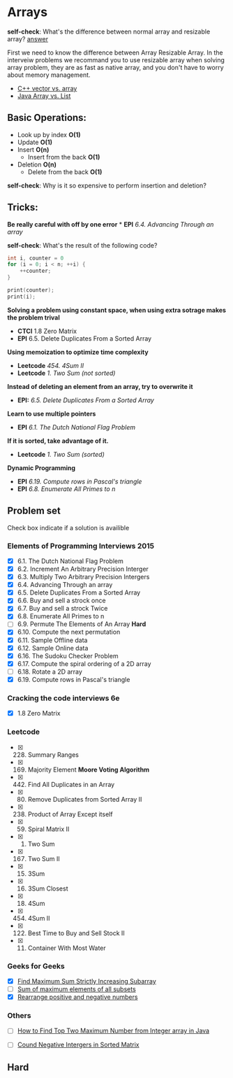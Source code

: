 # Arrays

**self-check**: What's the difference between normal array and resizable array? [answer](https://en.wikipedia.org/wiki/Dynamic_array)

First we need to know the difference between Array Resizable Array. In the interveiw
problems we recommand you to use resizable array when solving array problem, they are as 
fast as native array, and you don't have to worry about memory management.
* [C++ vector vs. array](http://stackoverflow.com/questions/381621/using-arrays-or-stdvectors-in-c-whats-the-performance-gap)
* [Java Array vs. List](http://stackoverflow.com/questions/716597/array-or-list-in-java-which-is-faster)

## Basic Operations:
* Look up by index **O(1)**
* Update **O(1)**
* Insert **O(n)** 
    - Insert from the back **O(1)**
* Deletion **O(n)**
    - Delete from the back **O(1)**

**self-check**: Why is it so expensive to perform insertion and deletion?

## Tricks:
**Be really careful with off by one error**
    * **EPI** *6.4. Advancing Through an array*

**self-check**: What's the result of the following code?
```C++
int i, counter = 0
for (i = 0; i < n; ++i) {
    ++counter;
}

print(counter);
print(i);
```

**Solving a problem using constant space, when using extra sotrage makes the problem trival**
  * **CTCI** 1.8 Zero Matrix
  * **EPI** 6.5. Delete Duplicates From a Sorted Array

**Using memoization to optimize time complexity**
  * **Leetcode** *454. 4Sum II*
  * **Leetcode** *1. Two Sum (not sorted)*

**Instead of deleting an element from an array, try to overwrite it**
  * **EPI:** *6.5. Delete Duplicates From a Sorted Array*

**Learn to use multiple pointers**
  * **EPI** *6.1. The Dutch National Flag Problem*

**If it is sorted, take advantage of it.**
  * **Leetcode** *1. Two Sum (sorted)*

**Dynamic Programming**
  * **EPI** *6.19. Compute rows in Pascal's triangle*
  * **EPI** *6.8. Enumerate All Primes to n*

## Problem set
Check box indicate if a solution is availible
### Elements of Programming Interviews 2015
- [X] 6.1. The Dutch National Flag Problem
- [X] 6.2. Increment An Arbitrary Precision Interger
- [X] 6.3. Multiply Two Arbitrary Precision Intergers
- [X] 6.4. Advancing Through an array
- [X] 6.5. Delete Duplicates From a Sorted Array
- [X] 6.6. Buy and sell a strock once
- [X] 6.7. Buy and sell a strock Twice
- [X] 6.8. Enumerate All Primes to n  
- [ ] 6.9. Permute The Elements of An Array **Hard**
- [X] 6.10. Compute the next permutation 
- [X] 6.11. Sample Offline data
- [X] 6.12. Sample Online data
- [X] 6.16. The Sudoku Checker Problem
- [X] 6.17. Compute the spiral ordering of a 2D array
- [ ] 6.18. Rotate a 2D array
- [X] 6.19. Compute rows in Pascal's triangle

### Cracking the code interviews 6e
- [x] 1.8 Zero Matrix

### Leetcode
- [x] 228. Summary Ranges 
- [x] 169. Majority Element **Moore Voting Algorithm**
- [x] 442. Find All Duplicates in an Array 
- [x] 80. Remove Duplicates from Sorted Array II 
- [x] 238. Product of Array Except itself 
- [x] 59. Spiral Matrix II 
- [x] 1. Two Sum
- [x] 167. Two Sum II
- [x] 15. 3Sum
- [x] 16. 3Sum Closest 
- [x] 18. 4Sum 
- [x] 454. 4Sum II
- [x] 122. Best Time to Buy and Sell Stock II
- [x] 11. Container With Most Water 

### Geeks for Geeks
- [x] [Find Maximum Sum Strictly Increasing Subarray](http://www.geeksforgeeks.org/find-maximum-sum-strictly-increasing-subarray/)
- [ ] [Sum of maximum elements of all subsets](http://www.geeksforgeeks.org/sum-maximum-elements-subsets/)
- [x] [Rearrange positive and negative numbers](http://www.geeksforgeeks.org/rearrange-positive-and-negative-numbers-publish/)

### Others
- [ ] [How to Find Top Two Maximum Number from Integer array in Java](http://www.java67.com/2014/03/how-to-find-top-two-maximum-number-from-integer-array-java.html)
- [ ] [Cound Negative Intergers in Sorted Matrix](https://www.youtube.com/watch?v=5dJSZLmDsxk)


## Hard
